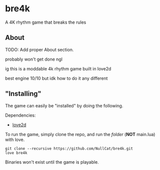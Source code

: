 # bre4k
A 4K rhythm game that breaks the rules

## About

TODO: Add proper About section.

probably won't get done ngl

ig this is a moddable 4k rhythm game built in love2d

best engine 10/10 but idk how to do it any different

## "Installing"
The game can easily be "installed" by doing the following.

Dependencies:
- [love2d](https://love2d.org)

To run the game, simply clone the repo, and run the *folder* (**NOT** main.lua) with love.
```
git clone --recursive https://github.com/NullCat/bre4k.git
love bre4k
```

Binaries won't exist until the game is playable.
